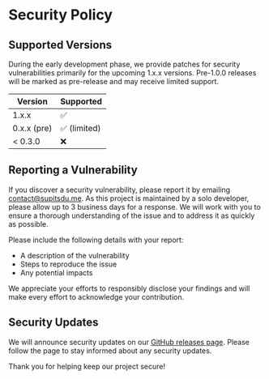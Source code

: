 # Security Policy

## Supported Versions

During the early development phase, we provide patches for security vulnerabilities primarily for the upcoming 1.x.x versions. Pre-1.0.0 releases will be marked as pre-release and may receive limited support.

| Version     | Supported                    |
| ----------- | ---------------------------- |
| 1.x.x       | :white_check_mark:           |
| 0.x.x (pre) | :white_check_mark: (limited) |
| < 0.3.0     | :x:                          |

## Reporting a Vulnerability

If you discover a security vulnerability, please report it by emailing [contact@supitsdu.me](mailto:contact@supitsdu.me). As this project is maintained by a solo developer, please allow up to 3 business days for a response. We will work with you to ensure a thorough understanding of the issue and to address it as quickly as possible.

Please include the following details with your report:

- A description of the vulnerability
- Steps to reproduce the issue
- Any potential impacts

We appreciate your efforts to responsibly disclose your findings and will make every effort to acknowledge your contribution.

## Security Updates

We will announce security updates on our [GitHub releases page](https://github.com/supitsdu/climonad.js/releases). Please follow the page to stay informed about any security updates.

Thank you for helping keep our project secure!
